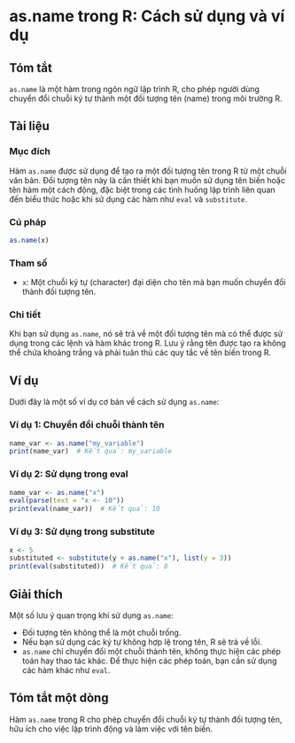 <!--
Meta Description: # as.name trong R: Cách sử dụng và ví dụ ## Tóm tắt `as.name` là một hàm trong ngôn ngữ lập trình R, cho phép người dùng chuyển đổi chuỗi ký tự thành ...
Meta Keywords: tên, name, trong, dụng, một
-->

# as.name trong R: Cách sử dụng và ví dụ

## Tóm tắt
`as.name` là một hàm trong ngôn ngữ lập trình R, cho phép người dùng chuyển đổi chuỗi ký tự thành một đối tượng tên (name) trong môi trường R.

## Tài liệu
### Mục đích
Hàm `as.name` được sử dụng để tạo ra một đối tượng tên trong R từ một chuỗi văn bản. Đối tượng tên này là cần thiết khi bạn muốn sử dụng tên biến hoặc tên hàm một cách động, đặc biệt trong các tình huống lập trình liên quan đến biểu thức hoặc khi sử dụng các hàm như `eval` và `substitute`.

### Cú pháp
```R
as.name(x)
```

### Tham số
- `x`: Một chuỗi ký tự (character) đại diện cho tên mà bạn muốn chuyển đổi thành đối tượng tên.

### Chi tiết
Khi bạn sử dụng `as.name`, nó sẽ trả về một đối tượng tên mà có thể được sử dụng trong các lệnh và hàm khác trong R. Lưu ý rằng tên được tạo ra không thể chứa khoảng trắng và phải tuân thủ các quy tắc về tên biến trong R.

## Ví dụ
Dưới đây là một số ví dụ cơ bản về cách sử dụng `as.name`:

### Ví dụ 1: Chuyển đổi chuỗi thành tên
```R
name_var <- as.name("my_variable")
print(name_var)  # Kết quả: my_variable
```

### Ví dụ 2: Sử dụng trong eval
```R
name_var <- as.name("x")
eval(parse(text = "x <- 10"))
print(eval(name_var))  # Kết quả: 10
```

### Ví dụ 3: Sử dụng trong substitute
```R
x <- 5
substituted <- substitute(y + as.name("x"), list(y = 3))
print(eval(substituted))  # Kết quả: 8
```

## Giải thích
Một số lưu ý quan trọng khi sử dụng `as.name`:
- Đối tượng tên không thể là một chuỗi trống.
- Nếu bạn sử dụng các ký tự không hợp lệ trong tên, R sẽ trả về lỗi.
- `as.name` chỉ chuyển đổi một chuỗi thành tên, không thực hiện các phép toán hay thao tác khác. Để thực hiện các phép toán, bạn cần sử dụng các hàm khác như `eval`.

## Tóm tắt một dòng
Hàm `as.name` trong R cho phép chuyển đổi chuỗi ký tự thành đối tượng tên, hữu ích cho việc lập trình động và làm việc với tên biến.
